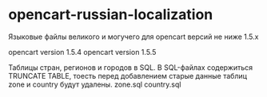 opencart-russian-localization
=============================

Языковые файлы великого и могучего для opencart версий не ниже 1.5.х

opencart version 1.5.4
opencart version 1.5.5


Таблицы стран, регионов и городов в SQL.
В SQL-файлах содержиться TRUNCATE TABLE, тоесть перед добавлением старые данные таблиц zone и country будут удалены.
zone.sql
country.sql
